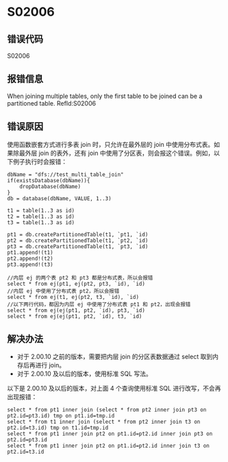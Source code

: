 # S02006

## 错误代码

S02006

## 报错信息

When joining multiple tables, only the first table to be joined can be a partitioned
table. RefId:S02006

## 错误原因

使用函数嵌套方式进行多表 join 时，只允许在最外层的 join 中使用分布式表。如果除最外层 join 的表外，还有 join
中使用了分区表，则会报这个错误。例如，以下例子执行时会报错：

```
dbName = "dfs://test_multi_table_join"
if(existsDatabase(dbName)){
	dropDatabase(dbName)
}
db = database(dbName, VALUE, 1..3)

t1 = table(1..3 as id)
t2 = table(1..3 as id)
t3 = table(1..3 as id)

pt1 = db.createPartitionedTable(t1, `pt1, `id)
pt2 = db.createPartitionedTable(t1, `pt2, `id)
pt3 = db.createPartitionedTable(t1, `pt3, `id)
pt1.append!(t1)
pt2.append!(t2)
pt3.append!(t3)

//内层 ej 的两个表 pt2 和 pt3 都是分布式表，所以会报错
select * from ej(pt1, ej(pt2, pt3, `id), `id)
//内层 ej 中使用了分布式表 pt2，所以会报错
select * from ej(t1, ej(pt2, t3, `id), `id)
//以下两行代码，都因为内层 ej 中使用了分布式表 pt1 和 pt2，出现会报错
select * from ej(ej(pt1, pt2, `id), pt3, `id)
select * from ej(ej(pt1, pt2, `id), t3, `id)
```

## 解决办法

* 对于 2.00.10 之前的版本，需要把内层 join 的分区表数据通过 select 取到内存后再进行 join。
* 对于 2.00.10 及以后的版本，使用标准 SQL 写法。

以下是 2.00.10 及以后的版本，对上面 4 个查询使用标准 SQL 进行改写，不会再出现报错：

```
select * from pt1 inner join (select * from pt2 inner join pt3 on pt2.id=pt3.id) tmp on pt1.id=tmp.id
select * from t1 inner join (select * from pt2 inner join t3 on pt2.id=t3.id) tmp on t1.id=tmp.id
select * from pt1 inner join pt2 on pt1.id=pt2.id inner join pt3 on pt2.id=pt3.id
select * from pt1 inner join pt2 on pt1.id=pt2.id inner join t3 on pt2.id=t3.id
```

